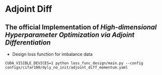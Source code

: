 # **Adjoint Diff**
## The official Implementation of *High-dimensional Hyperparameter Optimization via Adjoint Differentiation*
+ Design loss function for imbalance data

```
CUDA_VISIBLE_DEVICES=1 python loss_func_design/main.py --config configs/cifar100/dyly_no_init/adjoint_diff_momentum.yaml

```
